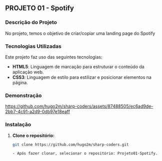 ## PROJETO 01 - Spotify

### Descrição do Projeto

No projeto, temos o objetivo de criar/copiar uma landing page do Spotify

### Tecnologias Utilizadas

Este projeto faz uso das seguintes tecnologias:

- **HTML5**: Linguagem de marcação para estruturar o conteúdo da aplicação web.
- **CSS3**: Linguagem de estilo para estilizar e posicionar elementos na página.

### Demonstração

https://github.com/hugo2m/sharp-coders/assets/87488505/ec6ad9de-2bb7-4c91-a2d9-0db97e18eaff


### Instalação

1. **Clone o repositório:**

   ```bash
   git clone https://github.com/hugo2m/sharp-coders.git

   - Após fazer clonar, selecionar o repositório: Projeto01-Spotify.
   ```

